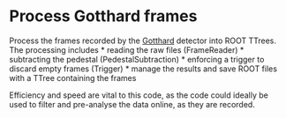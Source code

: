 # Process Gotthard frames

Process the frames recorded by the
[Gotthard](http://www.psi.ch/detectors/gotthard) detector into ROOT TTrees.
The processing includes
    * reading the raw files (FrameReader)
    * subtracting the pedestal (PedestalSubtraction)
    * enforcing a trigger to discard empty frames (Trigger)
    * manage the results and save ROOT files with a TTree containing the
      frames

Efficiency and speed are vital to this code, as the code could ideally be
used to filter and pre-analyse the data online, as they are recorded.
